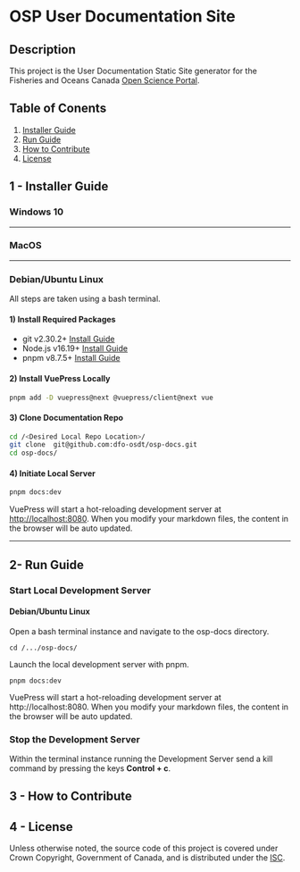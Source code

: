 # OSP User Documentation Site

## Description
This project is the User Documentation Static Site generator for the Fisheries and Oceans Canada [Open Science Portal](https://github.com/dfo-osdt/osp). 
## Table of Conents
1) [Installer Guide](#1---installer-guide)  
2) [Run Guide](#2---run-guide)
3) [How to Contribute](#4---how-to-contribute)
4) [License](#5---license)

## 1 - Installer Guide

### Windows 10

---
### MacOS

---
### Debian/Ubuntu Linux
All steps are taken using a bash terminal.
#### 1) Install Required Packages
- git v2.30.2+ [Install Guide](https://github.com/git-guides/install-git#debianubuntu)
- Node.js v16.19+ [Install Guide](https://github.com/nodesource/distributions#debian-and-ubuntu-based-distributions)
- pnpm v8.7.5+ [Install Guide](https://pnpm.io/installation#using-npm)
#### 2) Install VuePress Locally
```bash
pnpm add -D vuepress@next @vuepress/client@next vue
```
#### 3) Clone Documentation Repo
```bash
cd /<Desired Local Repo Location>/
git clone  git@github.com:dfo-osdt/osp-docs.git
cd osp-docs/
```
#### 4) Initiate Local Server
```bash
pnpm docs:dev
```
VuePress will start a hot-reloading development server at [http://localhost:8080](http://localhost:8080). When you modify your markdown files, the content in the browser will be auto updated.

---
## 2- Run Guide
### Start Local Development Server
#### Debian/Ubuntu Linux
Open a bash terminal instance and navigate to the osp-docs directory.
```
cd /.../osp-docs/
```
Launch the local development server with pnpm.
```
pnpm docs:dev
```
VuePress will start a hot-reloading development server at http://localhost:8080. When you modify your markdown files, the content in the browser will be auto updated.

### Stop the Development Server
Within the terminal instance running the Development Server send a kill command by pressing the keys **Control + c**.
## 3 - How to Contribute

## 4 - License
Unless otherwise noted, the source code of this project is covered under Crown Copyright, Government of Canada, and is distributed under the [ISC](LICENSE).

